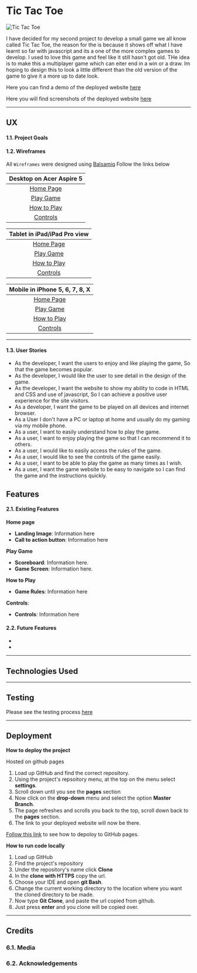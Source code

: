 # Tic Tac Toe

![Tic Tac Toe]()

I have decided for my second project to develop a small game we all know called Tic Tac Toe, the reason for the is because it shows off
what I have learnt so far with javascript and its a one of the more complex games to develop. I used to love this game and feel like 
it still hasn't got old. THe idea is to make this a multiplayer game which can eiter end in a win or a draw. Im hoping to design this
to look a little different than the old version of the game to give it a more up to date look.

Here you can find a demo of the deployed website [here]()

Here you will find screenshots of the deployed website [here]()

---

## UX

#### 1.1. Project Goals


#### 1.2. Wireframes

All ```Wireframes``` were designed using [Balsamiq](https://balsamiq.com/) Follow the links below 

|      Desktop on Acer Aspire 5     |
|      :-----:      |
|[Home Page]()|
|[Play Game]()|
|[How to Play]()|
|[Controls]()|

|      Tablet in iPad/iPad Pro view     |
|      :-----:      |
|[Home Page]()|
|[Play Game]()|
|[How to Play]()|
|[Controls]()|

|      Mobile in iPhone 5, 6, 7, 8, X     |
|      :-----:      |
|[Home Page]()|
|[Play Game]()|
|[How to Play]()|
|[Controls]()|

---

#### 1.3. User Stories
 
- As the developer, I want the users to enjoy and like playing the game, So that the game becomes popular.
- As the developer, I would like the user to see detail in the design of the game. 
- As the developer, I want the website to show my ability to code in HTML and CSS and use of javascript, So I can achieve a positive user experience for the site visitors.
- As a developer, I want the game to be played on all devices and internet browser. 
- As a User I don't have a PC or laptop at home and usually do my gaming via my mobile phone.
- As a user, I want to easily understand how to play the game.
- As a user, I want to enjoy playing the game so that I can recommend it to others.
- As a user, I would like to easily access the rules of the game. 
- As a user, I would like to see the controls of the game easily.
- As a user, I want to be able to play the game as many times as I wish.
- As a user, I want the game website to be easy to navigate so I can find the game and the instructions quickly.
 
## Features

#### 2.1. Existing Features

**Home page**

- **Landing Image**: Information here
- **Call to action button**: Information here

**Play Game**

- **Scoreboard**: Information here.
- **Game Screen**: Information here.

**How to Play**

- **Game Rules**: Information here

**Controls**:

- **Controls**: Information here
 

#### 2.2. Future Features
- 
- 

---

## Technologies Used


---

## Testing

Please see the testing process [here]()

---

## Deployment

**How to deploy the project**

Hosted on github pages

1. Load up GitHub and find the correct repository.
2. Using the project's repsoitory menu, at the top on the menu select **settings**.
3. Scroll down until you see the **pages** section
4. Now click on the **drop-down** menu and select the option **Master Branch**.
5. The page refreshes and scrolls you back to the top, scroll down back to the **pages** section.
6. The link to your deployed website will now be there.

[Follow this link](https://docs.github.com/en/pages/getting-started-with-github-pages/configuring-a-publishing-source-for-your-github-pages-site) to see how to depoloy to GitHub pages. 

**How to run code locally**

1. Load up GitHub
2. Find the project's repository
3. Under the repository's name click **Clone**
4. In the **clone with HTTPS** copy the url.
5. Choose your IDE and open **git Bash**.
6. Change the current working directory to the location where you want the cloned directory to be made.
7. Now type **Git Clone**, and paste the url copied from github.
8. Just press **enter** and you clone will be copied over.

---

## Credits


### 6.1. Media


### 6.2. Acknowledgements
